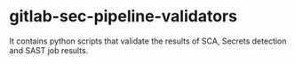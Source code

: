 # gitlab-sec-pipeline-validators
It contains python scripts that validate the results of SCA, Secrets detection and SAST job results.
